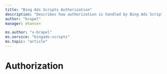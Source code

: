 ```yaml
---
title: "Bing Ads Scripts Authorization"
description: "Describes how authorization is handled by Bing Ads Scripts."
author: "brapel"
manager: ehansen

ms.author: "v-brapel"
ms.service: "bingads-scripts"
ms.topic: "article"
---
```


# Authorization